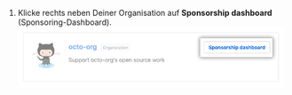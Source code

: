 1. Klicke rechts neben Deiner Organisation auf **Sponsorship dashboard** (Sponsoring-Dashboard). ![Schaltfläche „Sponsorship dashboard" (Sponsoring-Dashboard)](/assets/images/help/sponsors/org-sponsorship-dashboard.png)

